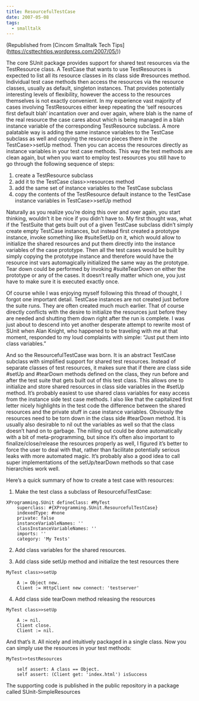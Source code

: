 ```yaml
---
title: ResourcefulTestCase
date: 2007-05-08
tags:
  - smalltalk
---
```


(Republished from [Cincom Smalltalk Tech Tips] (https://csttechtips.wordpress.com/2007/05/))

The core SUnit package provides support for shared test resources via the TestResource class. A TestCase that wants to use TestResources is expected to list all its resource classes in its class side #resources method. Individual test case methods then access the resources via the resource classes, usually as default, singleton instances. That provides potentially interesting levels of flexibility, however the access to the resources themselves is not exactly convenient. In my experience vast majority of cases involving TestResources either keep repeating the ‘self resources first default blah’ incantation over and over again, where blah is the name of the real resource the case cares about which is being managed in a blah instance variable of the corresponding TestResource subclass. A more palatable way is adding the same instance variables to the TestCase subclass as well and copying the resource pieces there in the TestCase>>setUp method. Then you can access the resources directly as instance variables in your test case methods. This way the test methods are clean again, but when you want to employ test resources you still have to go through the following sequence of steps:

1. create a TestResource subclass
2. add it to the TestCase class>>resources method
3. add the same set of instance variables to the TestCase subclass
4. copy the contents of the TestResource default instance to the TestCase instance variables in TestCase>>setUp method

Naturally as you realize you’re doing this over and over again, you start thinking, wouldn’t it be nice if you didn’t have to. My first thought was, what if the TestSuite that gets built out of a given TestCase subclass didn’t simply create empty TestCase instances, but instead first created a prototype instance, invoke something like #suiteSetUp on it, which would allow to initialize the shared resources and put them directly into the instance variables of the case prototype. Then all the test cases would be built by simply copying the prototype instance and therefore would have the resource inst vars automagically initialized the same way as the prototype. Tear down could be performed by invoking #suiteTearDown on either the prototype or any of the cases. It doesn’t really matter which one, you just have to make sure it is executed exactly once.

Of course while I was enjoying myself following this thread of thought, I forgot one important detail. TestCase instances are not created just before the suite runs. They are often created much much earlier. That of course directly conflicts with the desire to initialize the resources just before they are needed and shutting them down right after the run is complete. I was just about to descend into yet another desperate attempt to rewrite most of SUnit when Alan Knight, who happened to be traveling with me at that moment, responded to my loud complaints with simple: “Just put them into class variables.”

And so the ResourcefulTestCase was born. It is an abstract TestCase subclass with simplified support for shared test resources. Instead of separate classes of test resources, it makes sure that if there are class side #setUp and #tearDown methods defined on the class, they run before and after the test suite that gets built out of this test class. This allows one to initialize and store shared resources in class side variables in the #setUp method. It’s probably easiest to use shared class variables for easy access from the instance side test case methods. I also like that the capitalized first letter nicely highlights in the test code the difference between the shared resources and the private stuff in case instance variables. Obviously the resources need to be torn down in the class side #tearDown method. It is usually also desirable to nil out the variables as well so that the class doesn’t hand on to garbage. The nilling out could be done automatically with a bit of meta-programming, but since it’s often also important to finalize/close/release the resources properly as well, I figured it’s better to force the user to deal with that, rather than facilitate potentially serious leaks with more automated magic. It’s probably also a good idea to call super implementations of the setUp/tearDown methods so that case hierarchies work well.

Here’s a quick summary of how to create a test case with resources:

1. Make the test class a subclass of ResourcefulTestCase:

```
XProgramming.SUnit defineClass: #MyTest
	superclass: #{XProgramming.SUnit.ResourcefulTestCase}
	indexedType: #none
	private: false
	instanceVariableNames: ''
	classInstanceVariableNames: ''
	imports: ''
	category: 'My Tests'
```

2. Add class variables for the shared resources.

3. Add class side setUp method and initialize the test resources there

```
MyTest class>>setUp

	A := Object new.
	Client := HttpClient new connect: 'testserver'
```

4. Add class side tearDown method releasing the resources

```
MyTest class>>setUp

	A := nil.
	Client close.
	Client := nil.
```

And that’s it. All nicely and intuitively packaged in a single class. Now you can simply use the resources in your test methods:

```
MyTest>>testResources

	self assert: A class == Object.
	self assert: (Client get: 'index.html') isSuccess
```

The supporting code is published in the public repository in a package called SUnit-SimpleResources